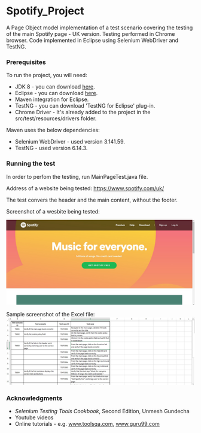 # Spotify_Project
A Page Object model implementation of a test scenario covering the testing of the main Spotify page - UK version. Testing performed in Chrome browser. Code implemented in Eclipse using Selenium WebDriver and TestNG.

### Prerequisites
To run the project, you will need:

* JDK 8 - you can download [here](https://www.oracle.com/technetwork/java/javase/downloads/jdk8-downloads-2133151.html).
* Eclipse - you can download [here](https://www.eclipse.org/downloads/packages/).
* Maven integration for Eclipse.
* TestNG - you can download 'TestNG for Eclipse' plug-in.
* Chrome Driver - It's already added to the project in the src/test/resources/drivers folder.

Maven uses the below dependencies:
* Selenium WebDriver - used version 3.141.59.
* TestNG - used version 6.14.3.

### Running the test
In order to perfom the testing, run MainPageTest.java file.

Address of a website being tested:
https://www.spotify.com/uk/

The test convers the header and the main content, without the footer.

Screenshot of a wesbite being tested:

![alt text](Spotify_Project/images/spotify.jpg)

Sample screenshot of the Excel file:
![alt text](Spotify_Project/images/excel.jpg)

### Acknowledgments
* _Selenium Testing Tools Cookbook_, Second Edition, Unmesh Gundecha
* Youtube videos
* Online tutorials - e.g. www.toolsqa.com, www.guru99.com
